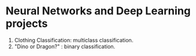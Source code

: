 # Neural Networks and Deep Learning projects

1. Clothing Classification: multiclass classification.
2. "Dino or Dragon?" : binary classification.

